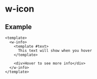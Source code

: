 # w-icon

## Example

```vue
<template>
  <w-info>
    <template #text>
      This text will show when you hover
    </template>

    <div>Hover to see more info</div>
  </w-info>
</template>
```
